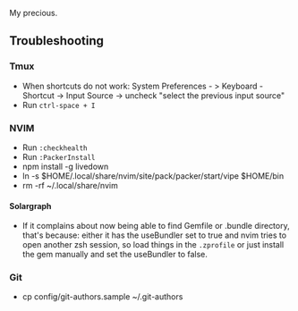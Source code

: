 My precious.

## Troubleshooting

### Tmux

- When shortcuts do not work:
    System Preferences - > Keyboard - Shortcut -> Input Source -> uncheck "select the previous input source"
- Run `ctrl-space + I`

### NVIM
- Run `:checkhealth`
- Run `:PackerInstall`
- npm install -g livedown
- ln -s $HOME/.local/share/nvim/site/pack/packer/start/vipe $HOME/bin
- rm -rf ~/.local/share/nvim

#### Solargraph

- If it complains about now being able to find Gemfile or .bundle directory,
  that's because: either it has the useBundler set to true and nvim tries to
  open another zsh session, so load things in the `.zprofile` or just install
  the gem manually and set the useBundler to false.

### Git

- cp config/git-authors.sample ~/.git-authors

